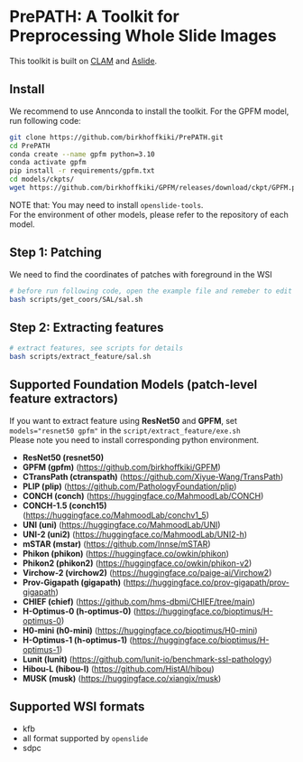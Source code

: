 # PrePATH: A Toolkit for Preprocessing Whole Slide Images 
This toolkit is built on [CLAM](https://github.com/mahmoodlab/CLAM) and [Aslide](https://github.com/MrPeterJin/ASlide).


## Install
We recommend to use Annconda to install the toolkit.
For the GPFM model, run following code: 
```bash
git clone https://github.com/birkhoffkiki/PrePATH.git
cd PrePATH
conda create --name gpfm python=3.10
conda activate gpfm
pip install -r requirements/gpfm.txt
cd models/ckpts/
wget https://github.com/birkhoffkiki/GPFM/releases/download/ckpt/GPFM.pth
```
NOTE that: You may need to install `openslide-tools`.  
For the environment of other models, please refer to the repository of each model.

## Step 1: Patching
We need to find the coordinates of patches with foreground in the WSI

```bash
# before run following code, open the example file and remeber to edit variables defined in the script.
bash scripts/get_coors/SAL/sal.sh
```
## Step 2: Extracting features
```bash
# extract features, see scripts for details
bash scripts/extract_feature/sal.sh
```

## Supported Foundation Models (patch-level feature extractors)
If you want to extract feature using **ResNet50** and **GPFM**, set `models="resnet50 gpfm"` in the `script/extract_feature/exe.sh`  
Please note you need to install corresponding python environment.  
* **ResNet50 (resnet50)**
* **GPFM (gpfm)** (https://github.com/birkhoffkiki/GPFM)
* **CTransPath (ctranspath)** (https://github.com/Xiyue-Wang/TransPath)
* **PLIP (plip)** (https://github.com/PathologyFoundation/plip)
* **CONCH (conch)** (https://huggingface.co/MahmoodLab/CONCH)
* **CONCH-1.5 (conch15)** (https://huggingface.co/MahmoodLab/conchv1_5)
* **UNI (uni)** (https://huggingface.co/MahmoodLab/UNI)
* **UNI-2 (uni2)** (https://huggingface.co/MahmoodLab/UNI2-h)
* **mSTAR (mstar)** (https://github.com/Innse/mSTAR)
* **Phikon (phikon)** (https://huggingface.co/owkin/phikon)
* **Phikon2 (phikon2)** (https://huggingface.co/owkin/phikon-v2)
* **Virchow-2 (virchow2)** (https://huggingface.co/paige-ai/Virchow2)
* **Prov-Gigapath (gigapath)** (https://huggingface.co/prov-gigapath/prov-gigapath)
* **CHIEF (chief)** (https://github.com/hms-dbmi/CHIEF/tree/main)
* **H-Optimus-0 (h-optimus-0)** (https://huggingface.co/bioptimus/H-optimus-0)
* **H0-mini (h0-mini)** (https://huggingface.co/bioptimus/H0-mini)
* **H-Optimus-1 (h-optimus-1)** (https://huggingface.co/bioptimus/H-optimus-1)
* **Lunit (lunit)** (https://github.com/lunit-io/benchmark-ssl-pathology) 
* **Hibou-L (hibou-l)** (https://github.com/HistAI/hibou)
* **MUSK (musk)** (https://huggingface.co/xiangjx/musk)

## Supported WSI formats
* kfb
* all format supported by `openslide`
* sdpc

